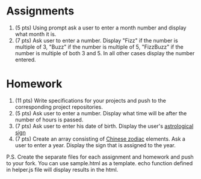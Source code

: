 Assignments
===========
1. (5 pts) Using prompt ask a user to enter a month number and display what month it is. 
2. (7 pts) Ask user to enter a number. Display "Fizz" if the number is multiple of 3, "Buzz" if the number is multiple of 5, "FizzBuzz" if the number is multiple of both 3 and 5. In all other cases display the number entered.


Homework
========
1. (11 pts) Write specifications for your projects and push to the corresponding project repositories.
2. (5 pts) Ask user to enter a number. Display what time will be after the number of hours is passed. 
3. (7 pts) Ask user to enter his date of birth. Display the user's [astrological sign](https://en.wikipedia.org/wiki/Astrological_sign)
4. (7 pts) Create an array consisting of [Chinese zodiac](https://en.wikipedia.org/wiki/Chinese_zodiac) elements. Ask a user to enter a year. Display the sign that is assigned to the year. 

P.S. Create the separate files for each assignment and homework and push to your fork. You can use sample.html as a template. echo function defined in helper.js file will display results in the html. 
